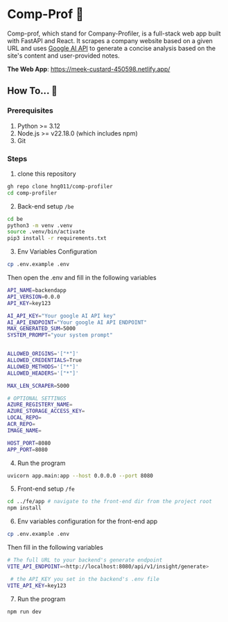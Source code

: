 # Comp-Prof 📸
Comp-prof, which stand for Company-Profiler, is a full-stack web app built with FastAPI and React. It scrapes a company website based on a given URL and uses [Google AI API](https://aistudio.google.com/) to generate a concise analysis based on the site's content and user-provided notes.

**The Web App**: https://meek-custard-450598.netlify.app/

## How To... 🔎

### Prerequisites
1. Python >= 3.12
2. Node.js >= v22.18.0 (which includes npm)
3. Git

### Steps
1. clone this repository
```bash
gh repo clone hng011/comp-profiler
cd comp-profiler
```

2. Back-end setup `/be`
```bash
cd be
python3 -m venv .venv
source .venv/bin/activate
pip3 install -r requirements.txt
```

3. Env Variables Configuration
```bash
cp .env.example .env
```
Then open the .env and fill in the following variables 
```bash
API_NAME=backendapp
API_VERSION=0.0.0
API_KEY=key123

AI_API_KEY="Your google AI API key"
AI_API_ENDPOINT="Your google AI API ENDPOINT"
MAX_GENERATED_SUM=5000
SYSTEM_PROMPT="your system prompt"


ALLOWED_ORIGINS='["*"]'
ALLOWED_CREDENTIALS=True
ALLOWED_METHODS='["*"]'
ALLOWED_HEADERS='["*"]'

MAX_LEN_SCRAPER=5000

# OPTIONAL SETTINGS
AZURE_REGISTERY_NAME=
AZURE_STORAGE_ACCESS_KEY=
LOCAL_REPO=
ACR_REPO=
IMAGE_NAME=

HOST_PORT=8080
APP_PORT=8080
```
4. Run the program
```bash
uvicorn app.main:app --host 0.0.0.0 --port 8080
```

5. Front-end setup `/fe`
```bash
cd ../fe/app # navigate to the front-end dir from the project root
npm install
```

6. Env variables configuration for the front-end app
```bash
cp .env.example .env
```
Then fill in the following variables
```bash
# The full URL to your backend's generate endpoint
VITE_API_ENDPOINT=<http://localhost:8080/api/v1/insight/generate>

 # the API_KEY you set in the backend's .env file
VITE_API_KEY=key123
```

7.  Run the program
```bash
npm run dev
```